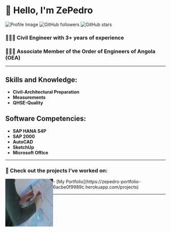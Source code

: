 # 👋 Hello, I'm ZePedro

![Profile Image](https://dh09x5tu10bt3.cloudfront.net/avatar.jpg)
![GitHub followers](https://img.shields.io/github/followers/ZePedro7?style=social)
![GitHub stars](https://img.shields.io/github/stars/ZePedro7?style=social)

### 👨🏾‍🎓 Civil Engineer with 3+ years of experience
### 👷🏾‍♂️ Associate Member of the Order of Engineers of Angola (OEA)

---

## **Skills and Knowledge:**
- **Civil-Architectural Preparation**
- **Measurements**
- **QHSE-Quality**

## **Software Competencies:**
- **SAP HANA S4P**
- **SAP 2000**
- **AutoCAD**
- **SketchUp**
- **Microsoft Office**

---

### 👀 Check out the projects I’ve worked on:
<a href="https://zepedro-portfolio-6acbe0f9989c.herokuapp.com/projects" target="_blank">
  <img align="left" width="150" height="150" src="image_gif.gif">
</a>
- [My Portfolio](https://zepedro-portfolio-6acbe0f9989c.herokuapp.com/projects)

---
